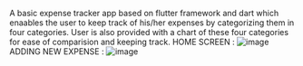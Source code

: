 A basic expense tracker app based on flutter framework and dart which enaables the user to keep track of his/her expenses by categorizing them in four categories. User is also provided with a chart of these four categories for ease of comparision and keeping track. 
HOME SCREEN : 
![image](https://github.com/TornadoTongue/Expense_App/assets/96979911/3d000ce8-2e87-4eab-9e3e-59f67cd795a7)
ADDING NEW EXPENSE : 
![image](https://github.com/TornadoTongue/Expense_App/assets/96979911/cd7e661b-3f07-465f-9818-38dbe215017b)

